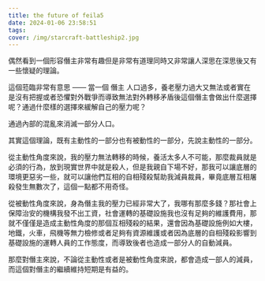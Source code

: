 ```yaml
---
title: the future of feila5
date: 2024-01-06 23:58:51
tags:
cover: /img/starcraft-battleship2.jpg
---
```


偶然看到一個形容僭主非常有趣但是非常有道理同時又非常讓人深思在深思後又有一些懷疑的理論。

這個蒞臨非常有意思 —— 當一個 僭主 人口過多，養老壓力過大又無法或者實在是沒有把握或者恐懼對外戰爭而導致無法對外轉移矛盾後這個僭主會做出什麼選擇呢？通過什麼樣的選擇來緩解自己的壓力呢？

通過內部的混亂來消滅一部分人口。

其實這個理論，既有主動性的一部分也有被動性的一部分，先說主動性的一部分。

從主動性角度來說，我的壓力無法轉移的時候，養活太多人不可能，那麼裁員就是必須的行為，放到現實世界中就是殺人，但是我親自下場不好，那我可以讓底層的環境更惡劣一些，就可以讓他們互相的自相殘殺幫助我減員裁員，畢竟底層互相屠殺發生無數次了，這個一點都不用奇怪。

從被動性角度來說，身為僭主我的壓力已經非常大了，我哪有那麼多錢？那社會上保障治安的機構我發不出工資，社會運轉的基礎設施我也沒有足夠的維護費用，那就不僅僅是造成主動性角度的那個互相殘殺的結果，還會因為基礎設施例如大樓，地鐵，火車，飛機等無力檢修或者足夠有資源維護或者因為底層的自相殘殺影響到基礎設施的運轉人員的工作態度，而導致後者也造成一部分人的自動減員。

那麼對僭主來說，不論從主動性或者是被動性角度來說，都會造成一部人的減員，而這個對僭主的繼續維持短期是有益的。

